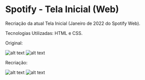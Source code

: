 # Spotify - Tela Inicial (Web)

Recriação da atual Tela Inicial (Janeiro de 2022 do Spotify Web).

Tecnologias Utilizadas: HTML e CSS.

Original:

![alt text](https://i.ibb.co/H4w8R0w/image.png)
![alt text](https://i.ibb.co/f2dt6SY/image.png)

Recriação:

![alt text](https://i.ibb.co/XX0tcyk/image.png)
![alt text](https://i.ibb.co/Px2pVCv/image.png)

